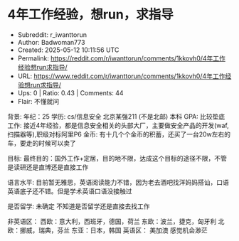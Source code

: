 # 4年工作经验，想run，求指导

- Subreddit: r_iwanttorun
- Author: Badwoman773
- Created: 2025-05-12 10:11:56 UTC
- Permalink: https://reddit.com/r/iwanttorun/comments/1kkovh0/4年工作经验想run求指导/
- URL: https://www.reddit.com/r/iwanttorun/comments/1kkovh0/4年工作经验想run求指导/
- Ups: 0 | Ratio: 0.43 | Comments: 44
- Flair: 不懂就问


背景: 年纪：25 学历: cs/信息安全 北京某强211 (不是北邮) 本科 GPA:
比较垫底 工作:
接近4年经验，都是信息安全相关的头部大厂，主要做安全产品的开发(waf,扫描器等),职级对标阿里P6
金币: 有十几个个金币的积蓄，还买了一台20w左右的车，要走的时候可以卖了

目标:
最终目的：国外工作+定居，目的地不限，达成这个目标的途径不限，不管是读研还是直博还是直接工作

语言水平:
目前暂无雅思，英语阅读能力不错，因为老去酒吧找洋妈妈搭讪，口语英语底子还不错。但是学术英语口语没接触过

是否留学: 未确定 不知道是否留学还是直接去找工作

非英语区： 西欧：意大利，西班牙，德国，荷兰 东欧：波兰，捷克，匈牙利
北欧：挪威，瑞典，芬兰 东亚：日本，韩国 英语区： 美加澳 感觉机会渺茫


